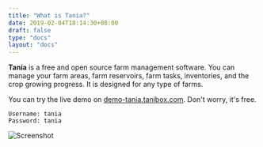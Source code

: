```yaml
---
title: "What is Tania?"
date: 2019-02-04T18:14:30+08:00
draft: false
type: "docs"
layout: "docs"
---
```


**Tania** is a free and open source farm management software. You can manage your farm areas, farm reservoirs, farm tasks, inventories, and the crop growing progress. It is designed for any type of farms.

You can try the live demo on [demo-tania.tanibox.com](https://demo-tania.tanibox.com). Don't worry, it's free.

```
Username: tania
Password: tania
```

![Screenshot](screenshot.PNG)